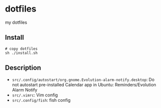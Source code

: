 # dotfiles
my dotfiles

## Install

```
# copy dotfiles
sh ./install.sh
```

## Description

- `src/.config/autostart/org.gnome.Evolution-alarm-notify.desktop`: Do not autostart pre-installed Calendar app in Ubuntu: Reminders/Evolution Alarm Notify
- `src/.vimrc`: Vim config
- ``src/.config/fish``: fish config

